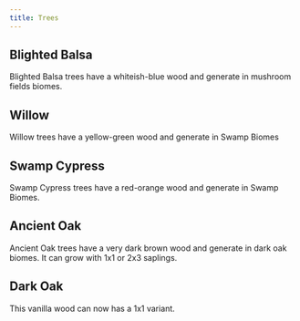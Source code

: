 ```yaml
---
title: Trees
---
```


## Blighted Balsa  
Blighted Balsa trees have a whiteish-blue wood and generate in mushroom fields biomes.

## Willow  
Willow trees have a yellow-green wood and generate in Swamp Biomes

## Swamp Cypress  
Swamp Cypress trees have a red-orange wood and generate in Swamp Biomes.

## Ancient Oak  
Ancient Oak trees have a very dark brown wood and generate in dark oak biomes. It can grow with 1x1 or 2x3 saplings.

## Dark Oak  
This vanilla wood can now has a 1x1 variant.
